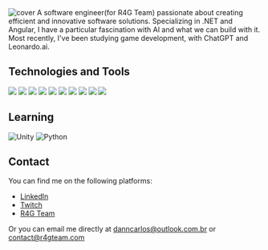 
<img alt="cover" src="https://i.imgur.com/vCjM6JW.png" />
A software engineer(for R4G Team) passionate about creating efficient and innovative software solutions. Specializing in .NET and Angular, I have a particular fascination with AI and what we can build with it. Most recently, I've been studying game development, with ChatGPT and Leonardo.ai.

## Technologies and Tools
![](https://img.shields.io/badge/.NET-5C2D91?style=for-the-badge&logo=.net&logoColor=white)
![](https://img.shields.io/badge/SQL-4479A1?style=for-the-badge&logo=sql&logoColor=white)
![](https://img.shields.io/badge/Angular-DD0031?style=for-the-badge&logo=angular&logoColor=white)
![](https://img.shields.io/badge/React-20232A?style=for-the-badge&logo=react&logoColor=61DAFB)
![](https://img.shields.io/badge/Flutter-02569B?style=for-the-badge&logo=flutter&logoColor=white)
![](https://img.shields.io/badge/TypeScript-007ACC?style=for-the-badge&logo=typescript&logoColor=white)
![](https://img.shields.io/badge/JavaScript-F7DF1E?style=for-the-badge&logo=javascript&logoColor=black)
![](https://img.shields.io/badge/Node.js-43853D?style=for-the-badge&logo=node.js&logoColor=white)
![](https://img.shields.io/badge/Blazor-512BD4?style=for-the-badge&logo=blazor&logoColor=white)
![](https://img.shields.io/badge/Docker-2496ED?style=for-the-badge&logo=docker&logoColor=white)

## Learning
<img alt="Unity" src="https://img.shields.io/badge/unity%20-%23000000.svg?&style=for-the-badge&logo=unity&logoColor=white"/> <img alt="Python" src="https://img.shields.io/badge/python%20-%2314354C.svg?&style=for-the-badge&logo=python&logoColor=white"/>


## Contact
You can find me on the following platforms:
- [LinkedIn](https://www.linkedin.com/in/dannylocarlos/)
- [Twitch](https://www.twitch.tv/DannCarlos)
- [R4G Team](https://www.instagram.com/r4gteam/)

Or you can email me directly at [danncarlos@outlook.com.br](mailto:danncarlos@outlook.com.br) or [contact@r4gteam.com](mailto:contact@r4gteam.com)

